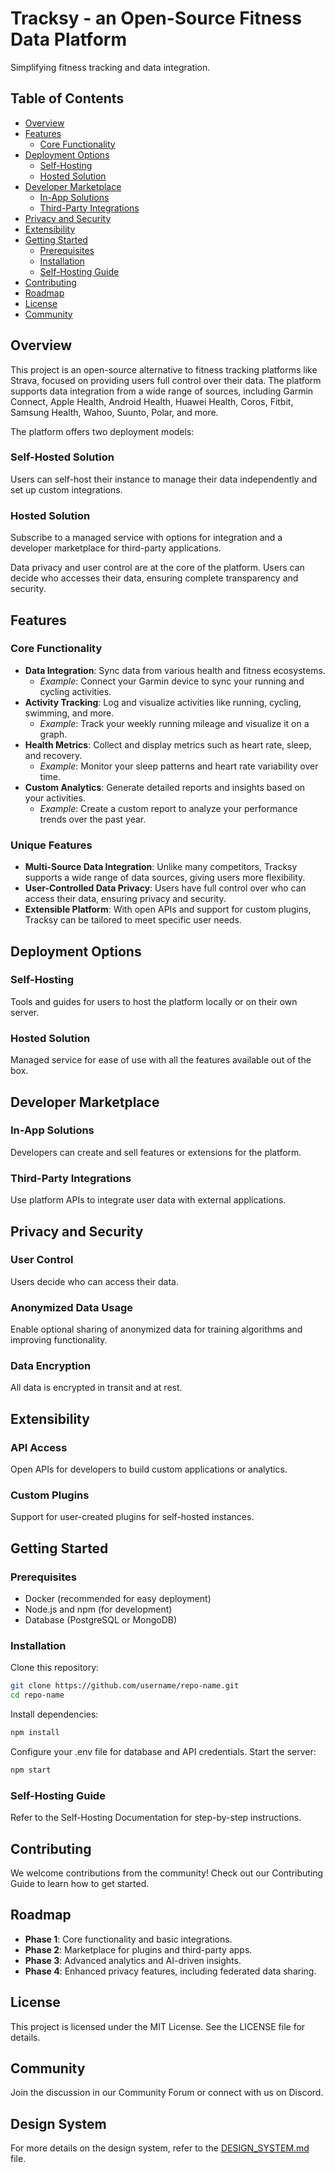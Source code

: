 # Tracksy - an Open-Source Fitness Data Platform
Simplifying fitness tracking and data integration.

## Table of Contents
- [Overview](#overview)
- [Features](#features)
  - [Core Functionality](#core-functionality)
- [Deployment Options](#deployment-options)
  - [Self-Hosting](#self-hosting)
  - [Hosted Solution](#hosted-solution)
- [Developer Marketplace](#developer-marketplace)
  - [In-App Solutions](#in-app-solutions)
  - [Third-Party Integrations](#third-party-integrations)
- [Privacy and Security](#privacy-and-security)
- [Extensibility](#extensibility)
- [Getting Started](#getting-started)
  - [Prerequisites](#prerequisites)
  - [Installation](#installation)
  - [Self-Hosting Guide](#self-hosting-guide)
- [Contributing](#contributing)
- [Roadmap](#roadmap)
- [License](#license)
- [Community](#community)

## Overview
This project is an open-source alternative to fitness tracking platforms like Strava, focused on providing users full control over their data. The platform supports data integration from a wide range of sources, including Garmin Connect, Apple Health, Android Health, Huawei Health, Coros, Fitbit, Samsung Health, Wahoo, Suunto, Polar, and more.

The platform offers two deployment models:

### Self-Hosted Solution
Users can self-host their instance to manage their data independently and set up custom integrations.

### Hosted Solution
Subscribe to a managed service with options for integration and a developer marketplace for third-party applications.

Data privacy and user control are at the core of the platform. Users can decide who accesses their data, ensuring complete transparency and security.

## Features

### Core Functionality
- **Data Integration**: Sync data from various health and fitness ecosystems.
  - *Example*: Connect your Garmin device to sync your running and cycling activities.
- **Activity Tracking**: Log and visualize activities like running, cycling, swimming, and more.
  - *Example*: Track your weekly running mileage and visualize it on a graph.
- **Health Metrics**: Collect and display metrics such as heart rate, sleep, and recovery.
  - *Example*: Monitor your sleep patterns and heart rate variability over time.
- **Custom Analytics**: Generate detailed reports and insights based on your activities.
  - *Example*: Create a custom report to analyze your performance trends over the past year.

### Unique Features
- **Multi-Source Data Integration**: Unlike many competitors, Tracksy supports a wide range of data sources, giving users more flexibility.
- **User-Controlled Data Privacy**: Users have full control over who can access their data, ensuring privacy and security.
- **Extensible Platform**: With open APIs and support for custom plugins, Tracksy can be tailored to meet specific user needs.

## Deployment Options

### Self-Hosting
Tools and guides for users to host the platform locally or on their own server.

### Hosted Solution
Managed service for ease of use with all the features available out of the box.

## Developer Marketplace

### In-App Solutions
Developers can create and sell features or extensions for the platform.

### Third-Party Integrations
Use platform APIs to integrate user data with external applications.

## Privacy and Security

### User Control
Users decide who can access their data.

### Anonymized Data Usage
Enable optional sharing of anonymized data for training algorithms and improving functionality.

### Data Encryption
All data is encrypted in transit and at rest.

## Extensibility

### API Access
Open APIs for developers to build custom applications or analytics.

### Custom Plugins
Support for user-created plugins for self-hosted instances.

## Getting Started

### Prerequisites
- Docker (recommended for easy deployment)
- Node.js and npm (for development)
- Database (PostgreSQL or MongoDB)

### Installation
Clone this repository:
```bash
git clone https://github.com/username/repo-name.git
cd repo-name
```
Install dependencies:
```bash
npm install
```
Configure your .env file for database and API credentials.
Start the server:
```bash
npm start
```

### Self-Hosting Guide
Refer to the Self-Hosting Documentation for step-by-step instructions.

## Contributing
We welcome contributions from the community! Check out our Contributing Guide to learn how to get started.

## Roadmap
- **Phase 1**: Core functionality and basic integrations.
- **Phase 2**: Marketplace for plugins and third-party apps.
- **Phase 3**: Advanced analytics and AI-driven insights.
- **Phase 4**: Enhanced privacy features, including federated data sharing.

## License
This project is licensed under the MIT License. See the LICENSE file for details.

## Community
Join the discussion in our Community Forum or connect with us on Discord.

## Design System
For more details on the design system, refer to the [DESIGN_SYSTEM.md](DESIGN_SYSTEM.md) file.
